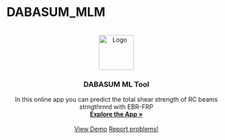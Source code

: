 # DABASUM_MLM

<!-- PROJECT LOGO -->
<br />
<div align="center">
  <a href="https://www.uc.pt/site/assets/files">
    <img src="31678/isise.jpg" alt="Logo" width="80" height="80">
  </a>

  <h3 align="center">DABASUM ML Tool</h3>

  <p align="center">
    In this online app you can predict the total shear strength of RC beams strngthrnrd with EBR-FRP 
    <br />
    <a href="https://github.com/othneildrew/Best-README-Template](https://share.streamlit.io/amirxdbx/dabasum_mlm/main/deploy.py"><strong>Explore the App »</strong></a>
    <br />
    <br />
    <a href="https://share.streamlit.io/amirxdbx/dabasum_mlm/main/deploy.py">View Demo</a>
    <a href="mailto:amir.xdbx@gmail.com">Report problems!</a>
  </p>
</div>

